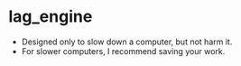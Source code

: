 # lag_engine
- Designed only to slow down a computer, but not harm it.
- For slower computers, I recommend saving your work. 


